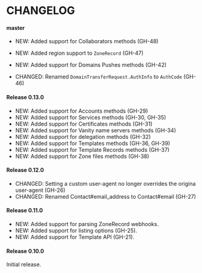 # CHANGELOG

#### master

- NEW: Added support for Collaborators methods (GH-48)
- NEW: Added region support to `ZoneRecord` (GH-47)
- NEW: Added support for Domains Pushes methods (GH-42)

- CHANGED: Renamed `DomainTransferRequest.AuthInfo` to `AuthCode` (GH-46)


#### Release 0.13.0

- NEW: Added support for Accounts methods (GH-29)
- NEW: Added support for Services methods (GH-30, GH-35)
- NEW: Added support for Certificates methods (GH-31)
- NEW: Added support for Vanity name servers methods (GH-34)
- NEW: Added support for delegation methods (GH-32)
- NEW: Added support for Templates methods (GH-36, GH-39)
- NEW: Added support for Template Records methods (GH-37)
- NEW: Added support for Zone files methods (GH-38)


#### Release 0.12.0

- CHANGED: Setting a custom user-agent no longer overrides the origina user-agent (GH-26)
- CHANGED: Renamed Contact#email_address to Contact#email (GH-27)


#### Release 0.11.0

- NEW: Added support for parsing ZoneRecord webhooks.
- NEW: Added support for listing options (GH-25).
- NEW: Added support for Template API (GH-21).


#### Release 0.10.0

Initial release.

